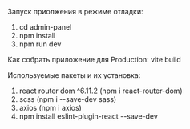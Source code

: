 Запуск приолжения в режиме отладки:
1. cd admin-panel
2. npm install
3. npm run dev

Как собрать приложение для Production:
vite build

Используемые пакеты и их установка:
1. react router dom ^6.11.2 (npm i react-router-dom)
2. scss (npm i --save-dev sass)
3. axios (npm i axios)
4. npm install eslint-plugin-react --save-dev
